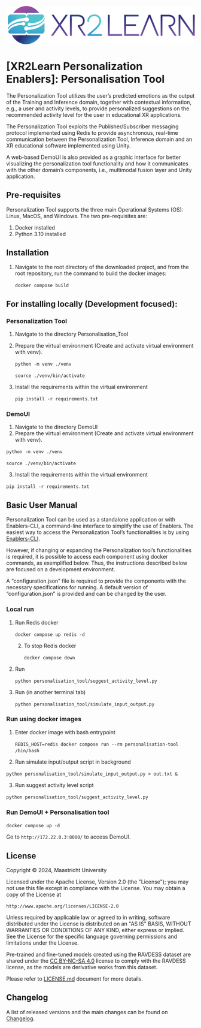 ![XR2Learn](https://raw.githubusercontent.com/XR2Learn/.github/5c0fada6136915b389c1cd2151a0dd2cfc4a5aac/images/XR2Learn%20logo.png)

# [XR2Learn Personalization Enablers]: Personalisation Tool

The Personalization Tool utilizes the user’s predicted emotions as the output of the Training and Inference domain,
together with contextual information, e.g., a user and activity levels, to provide personalized suggestions on the
recommended activity level for the user in educational XR applications.

The Personalization Tool exploits the Publisher/Subscriber messaging protocol implemented using Redis to provide
asynchronous, real-time communication between the Personalization Tool, Inference domain and an XR educational software
implemented using Unity.

A web-based DemoUI is also provided as a graphic interface for better visualizing the personalization tool functionality
and how it communicates with the other domain’s components, i.e., multimodal fusion layer and Unity application.

## Pre-requisites

Personalization Tool supports the three main Operational Systems (OS): Linux, MacOS, and Windows.
The two pre-requisites are:

1. Docker installed
2. Python 3.10 installed

## Installation

1. Navigate to the root directory of the downloaded project, and from the root repository, run the command to build the
   docker images:

   `docker compose build`

## For installing locally (Development focused):

### Personalization Tool

1. Navigate to the directory Personalisation_Tool
2. Prepare the virtual environment (Create and activate virtual environment with venv).

   `python -m venv ./venv`

   `source ./venv/bin/activate`
3. Install the requirements within the virtual environment

   `pip install -r requirements.txt`

### DemoUI

1. Navigate to the directory DemoUI
2. Prepare the virtual environment (Create and activate virtual environment with venv).

`python -m venv ./venv`

`source ./venv/bin/activate`

3. Install the requirements within the virtual environment

`pip install -r requirements.txt`

## Basic User Manual

Personalization Tool can be used as a standalone application or with Enablers-CLI, a command-line interface to simplify
the use of Enablers. The easiest way to access the Personalization Tool’s functionalities is by
using [Enablers-CLI](https://github.com/XR2Learn/Enablers-CLI).

However, if changing or expanding the Personalization tool’s functionalities is required, it is possible to access each
component using docker commands, as exemplified below. Thus, the instructions described below are focused on a
development environment.

A “configuration.json” file is required to provide the components with the necessary specifications for running. A
default version of “configuration.json” is provided and can be changed by the user.

### Local run
1. Run Redis docker

   `docker compose up redis -d`

    2. To stop Redis docker

       `docker compose down`

2. Run

   `python personalisation_tool/suggest_activity_level.py`

3. Run (in another terminal tab)

   `python personalisation_tool/simulate_input_output.py`

### Run using docker images

1. Enter docker image with bash entrypoint

   `REDIS_HOST=redis docker compose run --rm personalisation-tool /bin/bash`
2. Run simulate input/output script in background

`python personalisation_tool/simulate_input_output.py > out.txt &`

3. Run suggest activity level script

`python personalisation_tool/suggest_activity_level.py`

### Run DemoUI + Personalisation tool

`docker compose up -d`

Go to `http://172.22.0.3:8000/` to access DemoUI.

## License

Copyright © 2024, Maastricht University

Licensed under the Apache License, Version 2.0 (the "License");
you may not use this file except in compliance with the License.
You may obtain a copy of the License at

    http://www.apache.org/licenses/LICENSE-2.0

Unless required by applicable law or agreed to in writing, software
distributed under the License is distributed on an "AS IS" BASIS,
WITHOUT WARRANTIES OR CONDITIONS OF ANY KIND, either express or implied.
See the License for the specific language governing permissions and
limitations under the License.

Pre-trained and fine-tuned models created using the RAVDESS dataset are shared under
the [CC BY-NC-SA 4.0](https://creativecommons.org/licenses/by-nc-sa/4.0/deed.en) license to
comply with the RAVDESS license, as the models are derivative works from this dataset.

Please refer to [LICENSE.md](LICENSE.md) document for more details.

## Changelog

A list of released versions and the main changes can be found on [Changelog](CHANGELOG.md).